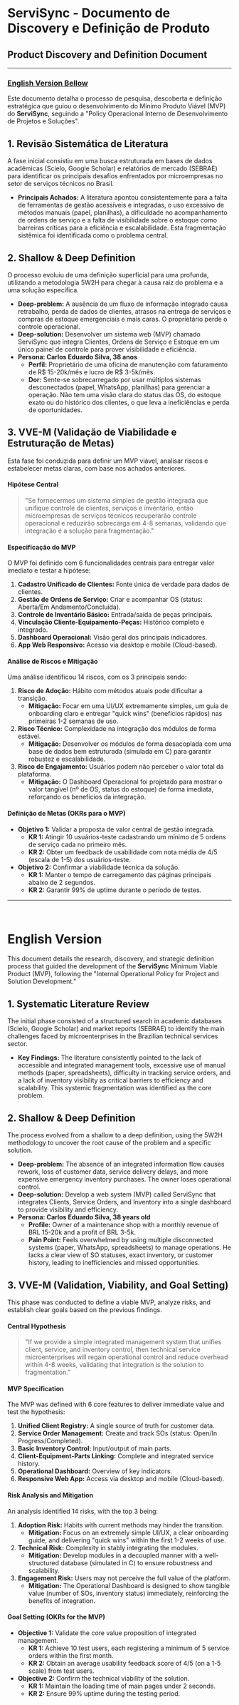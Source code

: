 # ServiSync - Documento de Discovery e Definição de Produto

## Product Discovery and Definition Document

---

### **[English Version Bellow](#english-version)**

Este documento detalha o processo de pesquisa, descoberta e definição estratégica que guiou o desenvolvimento do Mínimo Produto Viável (MVP) do **ServiSync**, seguindo a "Policy Operacional Interno de Desenvolvimento de Projetos e Soluções".

## 1. Revisão Sistemática de Literatura

A fase inicial consistiu em uma busca estruturada em bases de dados acadêmicas (Scielo, Google Scholar) e relatórios de mercado (SEBRAE) para identificar os principais desafios enfrentados por microempresas no setor de serviços técnicos no Brasil.

-   **Principais Achados:** A literatura apontou consistentemente para a falta de ferramentas de gestão acessíveis e integradas, o uso excessivo de métodos manuais (papel, planilhas), a dificuldade no acompanhamento de ordens de serviço e a falta de visibilidade sobre o estoque como barreiras críticas para a eficiência e escalabilidade. Esta fragmentação sistêmica foi identificada como o problema central.

## 2. Shallow & Deep Definition

O processo evoluiu de uma definição superficial para uma profunda, utilizando a metodologia 5W2H para chegar à causa raiz do problema e a uma solução específica.

-   **Deep-problem:** A ausência de um fluxo de informação integrado causa retrabalho, perda de dados de clientes, atrasos na entrega de serviços e compras de estoque emergenciais e mais caras. O proprietário perde o controle operacional.
-   **Deep-solution:** Desenvolver um sistema web (MVP) chamado ServiSync que integra Clientes, Ordens de Serviço e Estoque em um único painel de controle para prover visibilidade e eficiência.
-   **Persona: Carlos Eduardo Silva, 38 anos**
    -   **Perfil:** Proprietário de uma oficina de manutenção com faturamento de R$ 15-20k/mês e lucro de R$ 3-5k/mês.
    -   **Dor:** Sente-se sobrecarregado por usar múltiplos sistemas desconectados (papel, WhatsApp, planilhas) para gerenciar a operação. Não tem uma visão clara do status das OS, do estoque exato ou do histórico dos clientes, o que leva a ineficiências e perda de oportunidades.

## 3. VVE-M (Validação de Viabilidade e Estruturação de Metas)

Esta fase foi conduzida para definir um MVP viável, analisar riscos e estabelecer metas claras, com base nos achados anteriores.

#### **Hipótese Central**

> "Se fornecermos um sistema simples de gestão integrada que unifique controle de clientes, serviços e inventário, então microempresas de serviços técnicos recuperarão controle operacional e reduzirão sobrecarga em 4-8 semanas, validando que integração é a solução para fragmentação."

#### **Especificação do MVP**

O MVP foi definido com 6 funcionalidades centrais para entregar valor imediato e testar a hipótese:

1.  **Cadastro Unificado de Clientes:** Fonte única de verdade para dados de clientes.
2.  **Gestão de Ordens de Serviço:** Criar e acompanhar OS (status: Aberta/Em Andamento/Concluída).
3.  **Controle de Inventário Básico:** Entrada/saída de peças principais.
4.  **Vinculação Cliente-Equipamento-Peças:** Histórico completo e integrado.
5.  **Dashboard Operacional:** Visão geral dos principais indicadores.
6.  **App Web Responsivo:** Acesso via desktop e mobile (Cloud-based).

#### **Análise de Riscos e Mitigação**

Uma análise identificou 14 riscos, com os 3 principais sendo:

1.  **Risco de Adoção:** Hábito com métodos atuais pode dificultar a transição.
    -   **Mitigação:** Focar em uma UI/UX extremamente simples, um guia de onboarding claro e entregar "quick wins" (benefícios rápidos) nas primeiras 1-2 semanas de uso.
2.  **Risco Técnico:** Complexidade na integração dos módulos de forma estável.
    -   **Mitigação:** Desenvolver os módulos de forma desacoplada com uma base de dados bem estruturada (simulada em C) para garantir robustez e escalabilidade.
3.  **Risco de Engajamento:** Usuários podem não perceber o valor total da plataforma.
    -   **Mitigação:** O Dashboard Operacional foi projetado para mostrar o valor tangível (nº de OS, status do estoque) de forma imediata, reforçando os benefícios da integração.

#### **Definição de Metas (OKRs para o MVP)**

-   **Objetivo 1:** Validar a proposta de valor central de gestão integrada.
    -   **KR 1:** Atingir 10 usuários-teste cadastrando um mínimo de 5 ordens de serviço cada no primeiro mês.
    -   **KR 2:** Obter um feedback de usabilidade com nota média de 4/5 (escala de 1-5) dos usuários-teste.
-   **Objetivo 2:** Confirmar a viabilidade técnica da solução.
    -   **KR 1:** Manter o tempo de carregamento das páginas principais abaixo de 2 segundos.
    -   **KR 2:** Garantir 99% de uptime durante o período de testes.

---
<br/>

# English Version

This document details the research, discovery, and strategic definition process that guided the development of the **ServiSync** Minimum Viable Product (MVP), following the "Internal Operational Policy for Project and Solution Development."

## 1. Systematic Literature Review

The initial phase consisted of a structured search in academic databases (Scielo, Google Scholar) and market reports (SEBRAE) to identify the main challenges faced by microenterprises in the Brazilian technical services sector.

-   **Key Findings:** The literature consistently pointed to the lack of accessible and integrated management tools, excessive use of manual methods (paper, spreadsheets), difficulty in tracking service orders, and a lack of inventory visibility as critical barriers to efficiency and scalability. This systemic fragmentation was identified as the core problem.

## 2. Shallow & Deep Definition

The process evolved from a shallow to a deep definition, using the 5W2H methodology to uncover the root cause of the problem and a specific solution.

-   **Deep-problem:** The absence of an integrated information flow causes rework, loss of customer data, service delivery delays, and more expensive emergency inventory purchases. The owner loses operational control.
-   **Deep-solution:** Develop a web system (MVP) called ServiSync that integrates Clients, Service Orders, and Inventory into a single dashboard to provide visibility and efficiency.
-   **Persona: Carlos Eduardo Silva, 38 years old**
    -   **Profile:** Owner of a maintenance shop with a monthly revenue of BRL 15-20k and a profit of BRL 3-5k.
    -   **Pain Point:** Feels overwhelmed by using multiple disconnected systems (paper, WhatsApp, spreadsheets) to manage operations. He lacks a clear view of SO statuses, exact inventory, or customer history, leading to inefficiencies and missed opportunities.

## 3. VVE-M (Validation, Viability, and Goal Setting)

This phase was conducted to define a viable MVP, analyze risks, and establish clear goals based on the previous findings.

#### **Central Hypothesis**

> "If we provide a simple integrated management system that unifies client, service, and inventory control, then technical service microenterprises will regain operational control and reduce overhead within 4-8 weeks, validating that integration is the solution to fragmentation."

#### **MVP Specification**

The MVP was defined with 6 core features to deliver immediate value and test the hypothesis:

1.  **Unified Client Registry:** A single source of truth for customer data.
2.  **Service Order Management:** Create and track SOs (status: Open/In Progress/Completed).
3.  **Basic Inventory Control:** Input/output of main parts.
4.  **Client-Equipment-Parts Linking:** Complete and integrated service history.
5.  **Operational Dashboard:** Overview of key indicators.
6.  **Responsive Web App:** Access via desktop and mobile (Cloud-based).

#### **Risk Analysis and Mitigation**

An analysis identified 14 risks, with the top 3 being:

1.  **Adoption Risk:** Habits with current methods may hinder the transition.
    -   **Mitigation:** Focus on an extremely simple UI/UX, a clear onboarding guide, and delivering "quick wins" within the first 1-2 weeks of use.
2.  **Technical Risk:** Complexity in stably integrating the modules.
    -   **Mitigation:** Develop modules in a decoupled manner with a well-structured database (simulated in C) to ensure robustness and scalability.
3.  **Engagement Risk:** Users may not perceive the full value of the platform.
    -   **Mitigation:** The Operational Dashboard is designed to show tangible value (number of SOs, inventory status) immediately, reinforcing the benefits of integration.

#### **Goal Setting (OKRs for the MVP)**

-   **Objective 1:** Validate the core value proposition of integrated management.
    -   **KR 1:** Achieve 10 test users, each registering a minimum of 5 service orders within the first month.
    -   **KR 2:** Obtain an average usability feedback score of 4/5 (on a 1-5 scale) from test users.
-   **Objective 2:** Confirm the technical viability of the solution.
    -   **KR 1:** Maintain the loading time of main pages under 2 seconds.
    -   **KR 2:** Ensure 99% uptime during the testing period.
